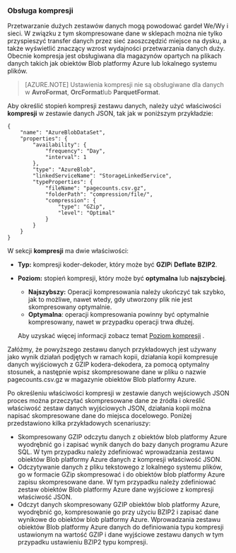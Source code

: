 ### <a name="compression-support"></a>Obsługa kompresji  
Przetwarzanie dużych zestawów danych mogą powodować gardeł We/Wy i sieci. W związku z tym skompresowane dane w sklepach można nie tylko przyspieszyć transfer danych przez sieć zaoszczędzić miejsce na dysku, a także wyświetlić znaczący wzrost wydajności przetwarzania danych duży. Obecnie kompresja jest obsługiwana dla magazynów opartych na plikach danych takich jak obiektów Blob platformy Azure lub lokalnego systemu plików.  

> [AZURE.NOTE] Ustawienia kompresji nie są obsługiwane dla danych w **AvroFormat**, **OrcFormat**lub **ParquetFormat**. 

Aby określić stopień kompresji zestawu danych, należy użyć właściwości **kompresji** w zestawie danych JSON, tak jak w poniższym przykładzie:   

    {  
        "name": "AzureBlobDataSet",  
        "properties": {  
            "availability": {  
                "frequency": "Day",  
                "interval": 1  
            },  
            "type": "AzureBlob",  
            "linkedServiceName": "StorageLinkedService",  
            "typeProperties": {  
                "fileName": "pagecounts.csv.gz",  
                "folderPath": "compression/file/",  
                "compression": {  
                    "type": "GZip",  
                    "level": "Optimal"  
                }  
            }  
        }  
    }  
 
W sekcji **kompresji** ma dwie właściwości:  
  
- **Typ:** kompresji koder-dekoder, który może być **GZIP**i **Deflate** **BZIP2**.  
- **Poziom:** stopień kompresji, który może być **optymalna** lub **najszybciej**. 
    - **Najszybszy:** Operacji kompresowania należy ukończyć tak szybko, jak to możliwe, nawet wtedy, gdy utworzony plik nie jest skompresowany optymalnie. 
    - **Optymalna**: operacji kompresowania powinny być optymalnie kompresowany, nawet w przypadku operacji trwa dłużej. 
    
    Aby uzyskać więcej informacji zobacz temat [Poziom kompresji](https://msdn.microsoft.com/library/system.io.compression.compressionlevel.aspx) . 

Załóżmy, że powyższego zestawu danych przykładowych jest używany jako wynik działań podjętych w ramach kopii, działania kopii kompresuje danych wyjściowych z GZIP kodera-dekodera, za pomocą optymalny stosunek, a następnie wpisz skompresowane dane w pliku o nazwie pagecounts.csv.gz w magazynie obiektów Blob platformy Azure.   

Po określeniu właściwości kompresji w zestawie danych wejściowych JSON proces można przeczytać skompresowane dane ze źródła i określić właściwość zestaw danych wyjściowych JSON, działania kopii można napisać skompresowane dane do miejsca docelowego. Poniżej przedstawiono kilka przykładowych scenariuszy: 

- Skompresowany GZIP odczytu danych z obiektów blob platformy Azure wyodrębnić go i zapisać wynik danych do bazy danych programu Azure SQL. W tym przypadku należy zdefiniować wprowadzania zestawu obiektów Blob platformy Azure danych z kompresji właściwość JSON. 
- Odczytywanie danych z pliku tekstowego z lokalnego systemu plików, go w formacie GZip skompresować i do obiektów blob platformy Azure zapisu skompresowane dane. W tym przypadku należy zdefiniować zestaw obiektów Blob platformy Azure dane wyjściowe z kompresji właściwość JSON.  
- Odczyt danych skompresowany GZIP obiektów blob platformy Azure, wyodrębnić go, kompresowanie go przy użyciu BZIP2 i zapisać dane wynikowe do obiektów blob platformy Azure. Wprowadzania zestawu obiektów Blob platformy Azure danych do definiowania typu kompresji ustawionym na wartość GZIP i dane wyjściowe zestawu danych w tym przypadku ustawieniu BZIP2 typu kompresji.   
